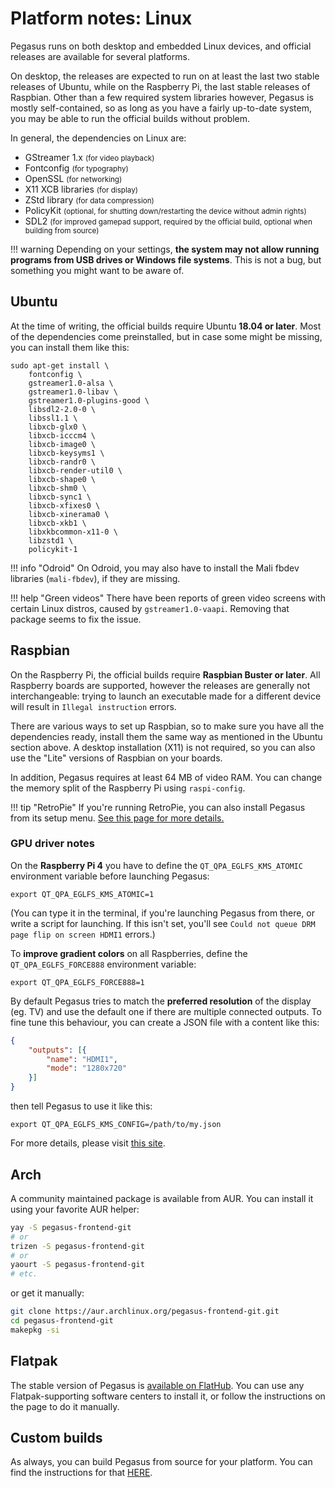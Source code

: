 # Platform notes: Linux

Pegasus runs on both desktop and embedded Linux devices, and official releases are available for several platforms.

On desktop, the releases are expected to run on at least the last two stable releases of Ubuntu, while on the Raspberry Pi, the last stable releases of Raspbian. Other than a few required system libraries however, Pegasus is mostly self-contained, so as long as you have a fairly up-to-date system, you may be able to run the official builds without problem.

In general, the dependencies on Linux are:

- GStreamer 1.x <small>(for video playback)</small>
- Fontconfig <small>(for typography)</small>
- OpenSSL <small>(for networking)</small>
- X11 XCB libraries <small>(for display)</small>
- ZStd library <small>(for data compression)</small>
- PolicyKit <small>(optional, for shutting down/restarting the device without admin rights)</small>
- SDL2 <small>(for improved gamepad support, required by the official build, optional when building from source)</small>

!!! warning
    Depending on your settings, **the system may not allow running programs from USB drives or Windows file systems**. This is not a bug, but something you might want to be aware of.


## Ubuntu

At the time of writing, the official builds require Ubuntu **18.04 or later**. Most of the dependencies come preinstalled, but in case some might be missing, you can install them like this:

```
sudo apt-get install \
    fontconfig \
    gstreamer1.0-alsa \
    gstreamer1.0-libav \
    gstreamer1.0-plugins-good \
    libsdl2-2.0-0 \
    libssl1.1 \
    libxcb-glx0 \
    libxcb-icccm4 \
    libxcb-image0 \
    libxcb-keysyms1 \
    libxcb-randr0 \
    libxcb-render-util0 \
    libxcb-shape0 \
    libxcb-shm0 \
    libxcb-sync1 \
    libxcb-xfixes0 \
    libxcb-xinerama0 \
    libxcb-xkb1 \
    libxkbcommon-x11-0 \
    libzstd1 \
    policykit-1
```

!!! info "Odroid"
    On Odroid, you may also have to install the Mali fbdev libraries (`mali-fbdev`), if they are missing.

!!! help "Green videos"
    There have been reports of green video screens with certain Linux distros, caused by `gstreamer1.0-vaapi`. Removing that package seems to fix the issue.


## Raspbian

On the Raspberry Pi, the official builds require **Raspbian Buster or later**. All Raspberry boards are supported, however the releases are generally not interchangeable: trying to launch an executable made for a different device will result in `Illegal instruction` errors.

There are various ways to set up Raspbian, so to make sure you have all the dependencies ready, install them the same way as mentioned in the Ubuntu section above. A desktop installation (X11) is not required, so you can also use the "Lite" versions of Raspbian on your boards.

In addition, Pegasus requires at least 64 MB of video RAM. You can change the memory split of the Raspberry Pi using `raspi-config`.

!!! tip "RetroPie"
    If you're running RetroPie, you can also install Pegasus from its setup menu. [See this page for more details.](platform-retropie.md)

### GPU driver notes

On the **Raspberry Pi 4** you have to define the `QT_QPA_EGLFS_KMS_ATOMIC` environment variable before launching Pegasus:

`export QT_QPA_EGLFS_KMS_ATOMIC=1`

(You can type it in the terminal, if you're launching Pegasus from there, or write a script for launching. If this isn't set, you'll see `Could not queue DRM page flip on screen HDMI1` errors.)

To **improve gradient colors** on all Raspberries, define the `QT_QPA_EGLFS_FORCE888` environment variable:

`export QT_QPA_EGLFS_FORCE888=1`

By default Pegasus tries to match the **preferred resolution** of the display (eg. TV) and use the default one if there are multiple connected outputs. To fine tune this behaviour, you can create a JSON file with a content like this:

```json
{
    "outputs": [{
        "name": "HDMI1",
        "mode": "1280x720"
    }]
}
```

then tell Pegasus to use it like this:

`export QT_QPA_EGLFS_KMS_CONFIG=/path/to/my.json`

For more details, please visit [this site](https://doc.qt.io/qt-5/embedded-linux.html#eglfs-with-the-eglfs-kms-backend).


## Arch

A community maintained package is available from AUR. You can install it using your favorite AUR helper:

```sh
yay -S pegasus-frontend-git
# or
trizen -S pegasus-frontend-git
# or
yaourt -S pegasus-frontend-git
# etc.
```

or get it manually:

```sh
git clone https://aur.archlinux.org/pegasus-frontend-git.git
cd pegasus-frontend-git
makepkg -si
```


## Flatpak

The stable version of Pegasus is [available on FlatHub](https://flathub.org/apps/details/org.pegasus_frontend.Pegasus). You can use any Flatpak-supporting software centers to install it, or follow the instructions on the page to do it manually.


## Custom builds

As always, you can build Pegasus from source for your platform. You can find the instructions for that [HERE](../dev/build.md).
